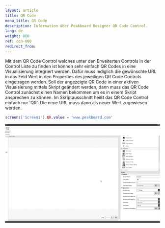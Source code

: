 ```yaml
---
layout: article
title: QR Code
menu_title: QR Code
description: Information über Peakboard Designer QR Code Control.
lang: de
weight: 800
ref: con-800
redirect_from:
---
```


Mit dem QR Code Control welches unter den Erweiterten Controls in der Control Liste zu finden ist können sehr einfach QR Codes in eine Visualisierung integriert werden. 
Dafür muss lediglich die gewünschte URL in das Feld Wert in den Properties des jeweiligen QR Code Controls eingetragen werden. 
Soll der angezeigte QR Code in einer aktiven Visuaisierung mittels Skript geändert werden, dann muss das QR Code Control zunächst einen Namen bekommen um es in einem Skript ansprechen zu können. 
Im Skriptausschnitt heißt das QR Code Control einfach nur 'QR'.
Die neue URL muss dann als neuer Wert zugewiesen werden. 

```lua
screens['Screen1'].QR.value = 'www.peakboard.com'
```

![image_1](/assets/images/Controls/QR-Code/qrcode01.gif)